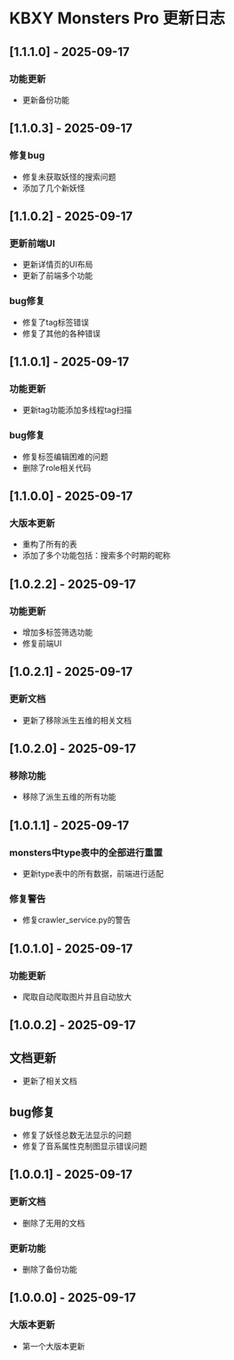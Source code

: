 # KBXY Monsters Pro 更新日志

## [1.1.1.0] - 2025-09-17

### 功能更新
- 更新备份功能


## [1.1.0.3] - 2025-09-17

### 修复bug
- 修复未获取妖怪的搜索问题
- 添加了几个新妖怪

## [1.1.0.2] - 2025-09-17

### 更新前端UI
- 更新详情页的UI布局
- 更新了前端多个功能

### bug修复
- 修复了tag标签错误
- 修复了其他的各种错误

## [1.1.0.1] - 2025-09-17

### 功能更新
- 更新tag功能添加多线程tag扫描

### bug修复
- 修复标签编辑困难的问题
- 删除了role相关代码

## [1.1.0.0] - 2025-09-17

### 大版本更新
- 重构了所有的表
- 添加了多个功能包括：搜索多个时期的昵称

## [1.0.2.2] - 2025-09-17

### 功能更新
- 增加多标签筛选功能
- 修复前端UI

## [1.0.2.1] - 2025-09-17

### 更新文档
- 更新了移除派生五维的相关文档


## [1.0.2.0] - 2025-09-17

### 移除功能
- 移除了派生五维的所有功能

## [1.0.1.1] - 2025-09-17

### monsters中type表中的全部进行重置
- 更新type表中的所有数据，前端进行适配

### 修复警告
- 修复crawler_service.py的警告

## [1.0.1.0] - 2025-09-17

### 功能更新
- 爬取自动爬取图片并且自动放大

## [1.0.0.2] - 2025-09-17

## 文档更新
- 更新了相关文档

## bug修复
- 修复了妖怪总数无法显示的问题
- 修复了音系属性克制图显示错误问题

## [1.0.0.1] - 2025-09-17

### 更新文档
- 删除了无用的文档

### 更新功能
- 删除了备份功能

## [1.0.0.0] - 2025-09-17

### 大版本更新
- 第一个大版本更新